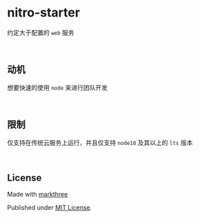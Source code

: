 # nitro-starter

约定大于配置的 `web` 服务

<br />

## 动机

想要快速的使用 `node` 来进行团队开发

<br />

## 限制

仅支持在传统云服务上运行，并且仅支持 `node18` 及其以上的 `lts` 版本

<br />

## License

Made with [markthree](https://github.com/markthree)

Published under [MIT License](./LICENSE).

<br />
